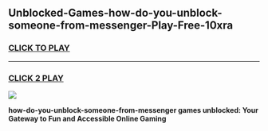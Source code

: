
## Unblocked-Games-how-do-you-unblock-someone-from-messenger-Play-Free-10xra
<h3>
<a href="https://premium76.site?title=how-do-you-unblock-someone-from-messenger&ref=20M">CLICK TO PLAY</a></h3>
<hr>

<h3>
<a href="https://premium76.site?title=how-do-you-unblock-someone-from-messenger&ref=20M">CLICK 2 PLAY</a>
  
</h3>

<a href="https://premium76.site?title=how-do-you-unblock-someone-from-messenger&ref=19M"><img src="https://clearcache.store/games.png"></a>


**how-do-you-unblock-someone-from-messenger games unblocked: Your Gateway to Fun and Accessible Online Gaming**
